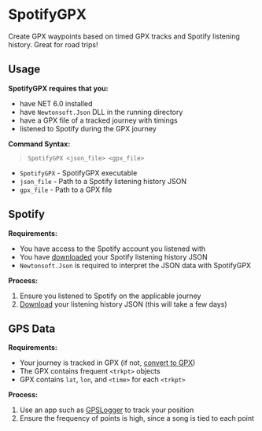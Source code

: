 ﻿# SpotifyGPX

Create GPX waypoints based on timed GPX tracks and Spotify listening history. Great for road trips!

## Usage

**SpotifyGPX requires that you:**

 - have NET 6.0 installed
 - have `Newtonsoft.Json` DLL in the running directory
 - have a GPX file of a tracked journey with timings
 - listened to Spotify during the GPX journey

**Command Syntax:**

> `SpotifyGPX <json_file> <gpx_file>`

 - `SpotifyGPX` - SpotifyGPX executable
 - `json_file` - Path to a Spotify listening history JSON
 - `gpx_file` - Path to a GPX file

## Spotify

**Requirements:**
 - You have access to the Spotify account you listened with
 - You have [downloaded](https://www.spotify.com/account/privacy/) your Spotify listening history JSON
 - `Newtonsoft.Json` is required to interpret the JSON data with SpotifyGPX

**Process:**
 1. Ensure you listened to Spotify on the applicable journey
 2. [Download](https://www.spotify.com/account/privacy/) your listening history JSON (this will take a few days)

## GPS Data

**Requirements:**
 - Your journey is tracked in GPX (if not, [convert to GPX](https://www.gpsvisualizer.com/convert_input))
 - The GPX contains frequent `<trkpt>` objects
 - GPX contains `lat`, `lon`, and `<time>` for each `<trkpt>`

**Process:**
 1. Use an app such as [GPSLogger](https://github.com/mendhak/gpslogger) to track your position
 2. Ensure the frequency of points is high, since a song is tied to each point


 
